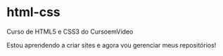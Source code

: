 # html-css
 Curso de HTML5 e CSS3 do CursoemVideo 

 Estou aprendendo a criar sites e agora vou gerenciar meus repositórios!
